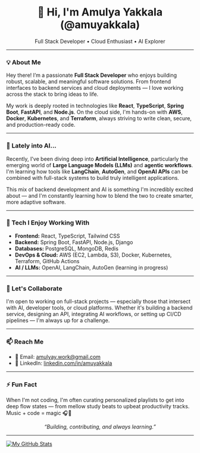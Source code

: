 <h1 align="center">👋 Hi, I'm Amulya Yakkala (@amuyakkala)</h1>

<p align="center">
  Full Stack Developer • Cloud Enthusiast • AI Explorer
</p>

---

### 💡 About Me

Hey there! I’m a passionate **Full Stack Developer** who enjoys building robust, scalable, and meaningful software solutions. From frontend interfaces to backend services and cloud deployments — I love working across the stack to bring ideas to life.

My work is deeply rooted in technologies like **React**, **TypeScript**, **Spring Boot**, **FastAPI**, and **Node.js**. On the cloud side, I'm hands-on with **AWS**, **Docker**, **Kubernetes**, and **Terraform**, always striving to write clean, secure, and production-ready code.

---

### 🤖 Lately into AI...

Recently, I've been diving deep into **Artificial Intelligence**, particularly the emerging world of **Large Language Models (LLMs)** and **agentic workflows**. I'm learning how tools like **LangChain**, **AutoGen**, and **OpenAI APIs** can be combined with full-stack systems to build truly intelligent applications.

This mix of backend development and AI is something I'm incredibly excited about — and I'm constantly learning how to blend the two to create smarter, more adaptive software.

---

### 🚀 Tech I Enjoy Working With

- **Frontend:** React, TypeScript, Tailwind CSS
- **Backend:** Spring Boot, FastAPI, Node.js, Django
- **Databases:** PostgreSQL, MongoDB, Redis
- **DevOps & Cloud:** AWS (EC2, Lambda, S3), Docker, Kubernetes, Terraform, GitHub Actions
- **AI / LLMs:** OpenAI, LangChain, AutoGen (learning in progress)

---

### 🤝 Let's Collaborate

I'm open to working on full-stack projects — especially those that intersect with AI, developer tools, or cloud platforms. Whether it's building a backend service, designing an API, integrating AI workflows, or setting up CI/CD pipelines — I'm always up for a challenge.

---

### 📫 Reach Me

- 📧 Email: [amulyay.work@gmail.com](mailto:amulyay.work@gmail.com)
- 💼 LinkedIn: [linkedin.com/in/amuyakkala](https://www.linkedin.com/in/amuyakkala)

---

### ⚡ Fun Fact

When I'm not coding, I'm often curating personalized playlists to get into deep flow states — from mellow study beats to upbeat productivity tracks. Music + code = magic 🎧🚀


<!---
amuyakkala/amuyakkala is a ✨ special ✨ repository because its `README.md` (this file) appears on your GitHub profile.
You can click the Preview link to take a look at your changes.
--->

<p align="center">
  <i>“Building, contributing, and always learning.”</i>
</p>

---
[![My GitHub Stats](https://github-readme-stats.vercel.app/api?username=amuyakkala&show_icons=true&count_private=true&include_all_commits=true&theme=radical&cache_seconds=10)](https://github.com/amuyakkala)

